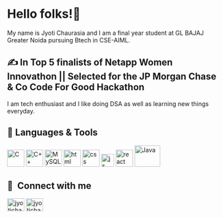 



# Hello folks!👋

My name is Jyoti Chaurasia and I am a final year student at GL BAJAJ Greater Noida pursuing Btech in CSE-AIML. 

## &#x270d; In Top 5 finalists of Netapp Women Innovathon || Selected for the JP Morgan Chase & Co Code For Good Hackathon 

I am tech enthusiast and I like doing DSA as well as learning new things everyday.


## 🔧 Languages & Tools
<p align='Justify'>
   <img src="https://upload.wikimedia.org/wikipedia/commons/1/19/C_Logo.png" alt="C" width="40" height="40">
   <img src="https://upload.wikimedia.org/wikipedia/commons/1/18/ISO_C%2B%2B_Logo.svg" alt="C++" width="40" height="40">
   <img src="https://www.pngwing.com/en/free-png-aalon" alt="MySQL" width="40" height="40">
  <img src="https://upload.wikimedia.org/wikipedia/commons/thumb/6/61/HTML5_logo_and_wordmark.svg/2048px-HTML5_logo_and_wordmark.svg.png" alt="html" width="40" height="40">
  <img src='https://upload.wikimedia.org/wikipedia/commons/thumb/d/d5/CSS3_logo_and_wordmark.svg/1200px-CSS3_logo_and_wordmark.svg.png' alt="css" width="40" height="40">
  <img src='https://upload.wikimedia.org/wikipedia/commons/6/6a/JavaScript-logo.png' height='30' width='auto' alt="js">
   <img src="https://upload.wikimedia.org/wikipedia/commons/thumb/a/a7/React-icon.svg/1280px-React-icon.svg.png" alt="react" width="auto" height="40/>
   <img src="https://upload.wikimedia.org/wikipedia/commons/c/c3/Python-logo-notext.svg" alt="Python" width="40" height="40">
   <img src="https://i.pinimg.com/originals/79/5e/bb/795ebb5f4a470cd7242136237f61fc53.png" alt="Java" width="60" height="50">
</p>






## 🔗 &nbsp;**Connect with me**
<p align="left">
<a href="https://twitter.com/3101Jyoti" target="blank"><img align="center" src="https://raw.githubusercontent.com/rahuldkjain/github-profile-readme-generator/master/src/images/icons/Social/twitter.svg" alt="jyotichaurasia" height="30" width="40" /></a>
<a href="https://www.linkedin.com/in/jyoti-chaurasia-33713518b" target="blank"><img align="center" src="https://raw.githubusercontent.com/rahuldkjain/github-profile-readme-generator/master/src/images/icons/Social/linked-in-alt.svg" alt="jyotichaurasia" height="30" width="40" /></a>




[1.1]: https://i.imgur.com/Vahbdkj.png (linkedin icon)


